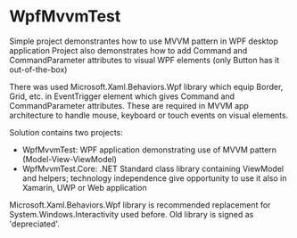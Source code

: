 # WpfMvvmTest
Simple project demonstrantes how to use MVVM pattern in WPF desktop application
Project also demonstrates how to add Command and CommandParameter attributes to visual WPF elements (only Button has it out-of-the-box)

There was used Microsoft.Xaml.Behaviors.Wpf library which equip Border, Grid, etc. in EventTrigger element which gives Command and CommandParameter attributes. 
These are required in MVVM app architecture to handle mouse, keyboard or touch events on visual elements.

Solution contains two projects:
- WpfMvvmTest: WPF application demonstrating use of MVVM pattern (Model-View-ViewModel)
- WpfMvvmTest.Core: .NET Standard class library containing ViewModel and helpers; technology independence give opportunity to use it also in Xamarin, UWP or Web application

Microsoft.Xaml.Behaviors.Wpf library is recommended replacement for System.Windows.Interactivity used before. Old library is signed as 'depreciated'.

